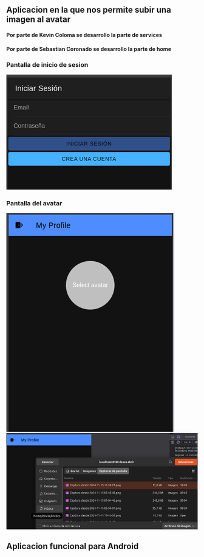 ## Aplicacion en la que nos permite subir una imagen al avatar
#### Por parte de Kevin Coloma se desarrollo la parte de services
#### Por parte de Sebastian Coronado se desarrollo la parte de home
### Pantalla de inicio de sesion
![Inicio de sesion](image-2.png)
### Pantalla del avatar 
![Pantalla de perfil](image.png)
![Seleccion del archivo](image-1.png)

## Aplicacion funcional para Android
